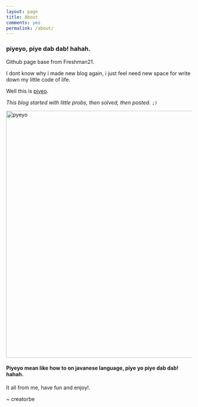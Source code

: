```yaml
---
layout: page
title: About
comments: yes
permalink: /about/
---
```




### piyeyo, piye dab dab! hahah.

Github page base from Freshman21.

I dont know why i made new blog again, i just feel need new space for write down my little code of life.

Well this is [piyeo](http://piyeyo.github.io  "see demo").

<cite>This blog started with little probs, then solved, then posted.</cite> <code>;)</code>

<img title="piyeyo" src="https://avatars2.githubusercontent.com/u/6529730?v=3&u=6f7c391ed670b8c324679e1a171242e993df34bb&s=400" alt="pyeyo" width="580" height="668" />


#### Piyeyo mean like how to on javanese language, piye yo piye dab dab! hahah.

It all from me, have fun and enjoy!.

~ creatorbe



